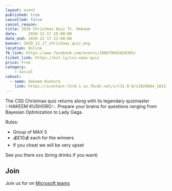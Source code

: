```yaml
---
layout: event
published: true
cancelled: false
cancel_reason:
title: 2020 Christmas Quiz ft. Hakeem
date:     2020-12-17 19:00:00
date_end: 2020-12-17 22:00:00
banner: 2020_12_17_christmas_quiz.png
location: Online
fb_link: https://www.facebook.com/events/108679691028305/
ticket_link: https://bit.ly/css-xmas-quiz
price: Free
category:
    - Social
cohost:
  - name: Hakeem Kushoro
    link: https://scontent-lhr8-1.xx.fbcdn.net/v/t31.0-8/13029684_10153475708012321_3056456895088430065_o.jpg?_nc_cat=102&ccb=2&_nc_sid=cdbe9c&_nc_ohc=_TDQwdySo4MAX81QdvU&_nc_ht=scontent-lhr8-1.xx&oh=8c30950b614f5a98d7863d6c1b01c4f9&oe=6000F1F5
---
```

The CSS Christmas quiz returns along with its legendary quizmaster ✨HAKEEM KUSHORO✨. Prepare your brains for questions ranging from Bayesian Optimization to Lady Gaga.

Rules:
* Group of MAX 5
* 💰£10💰 each for the winners
* If you cheat we will be very upset

See you there xxx (bring drinks if you want)

## Join
Join us for on [Microsoft teams](https://teams.microsoft.com/l/meetup-join/19%3ae235af26d46143b39a0d96ba8868edc0%40thread.tacv2/1608139022885?context=%7B%22Tid%22%3A%22b2e47f30-cd7d-4a4e-a5da-b18cf1a4151b%22%2C%22Oid%22%3A%22386d2b1b-fa54-4263-a8cd-26e47d940388%22%7D)
